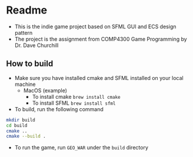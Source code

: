 # Readme

- This is the indie game project based on SFML GUI and ECS design pattern
- The project is the assignment from COMP4300 Game Programming by Dr. Dave Churchill

## How to build

- Make sure you have installed cmake and SFML installed on your local machine
  - MacOS (example)
    - To install cmake `brew install cmake`
    - To install SFML `brew install sfml`
- To build, run the following command

```zsh
mkdir build
cd build
cmake ..
cmake --build .
```

- To run the game, run `GEO_WAR` under the `build` directory

